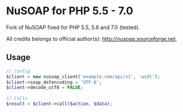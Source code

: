# NuSOAP for PHP 5.5 - 7.0

Fork of NuSOAP fixed for PHP 5.5, 5.6 and 7.0 (tested).

All credits belongs to official author(s): http://nusoap.sourceforge.net.

## Usage

```php
// Config
$client = new nusoap_client('example.com/api/v1', 'wsdl');
$client->soap_defencoding = 'UTF-8';
$client->decode_utf8 = FALSE;

// Calls
$result = $client->call($action, $data);
```
